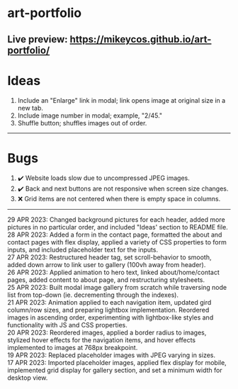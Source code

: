 # art-portfolio
Live preview: <https://mikeycos.github.io/art-portfolio/>
---
# Ideas
1. Include an "Enlarge" link in modal; link opens image at original size in a new tab.  
2. Include image number in modal; example, "2/45."  
3. Shuffle button; shuffles images out of order.  
---
# Bugs
1. :heavy_check_mark: Website loads slow due to uncompressed JPEG images.  
2. :heavy_check_mark: Back and next buttons are not responsive when screen size changes.  
3. :x: Grid items are not centered when there is empty space in columns.  
---
29 APR 2023: Changed background pictures for each header, added more pictures in no particular order, and included "Ideas' section to README file.  
28 APR 2023: Added a form in the contact page, formatted the about and contact pages with flex display, applied a variety of CSS properties to form inputs, and included placeholder text for the inputs.  
27 APR 2023: Restructured header tag, set scroll-behavior to smooth, added down arrow to link user to gallery (100vh away from header).  
26 APR 2023: Applied animation to hero text, linked about/home/contact pages, added content to about page, and restructuring stylesheets.  
25 APR 2023: Built modal image gallery from scratch while traversing node list from top-down (ie. decrementing through the indexes).  
21 APR 2023: Animation applied to each navigation item, updated gird column/row sizes, and preparing lightbox implementation. Reordered images in ascending order, experimenting with lightbox-like styles and functionality with JS and CSS properties.   
20 APR 2023: Reordered images, applied a border radius to images, stylized hover effects for the navigation items, and hover effects implemented to images at 768px breakpoint.  
19 APR 2023: Replaced placeholder images with JPEG varying in sizes.  
17 APR 2023: Imported placeholder images, applied flex display for mobile, implemented grid display for gallery section, and set a minimum width for desktop view.  